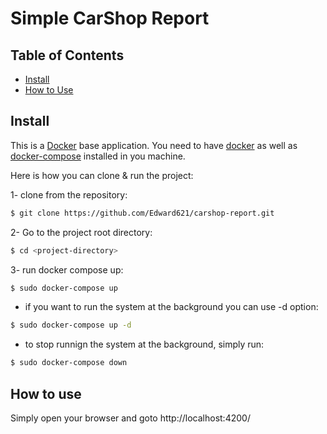 # Simple CarShop Report

## Table of Contents

- [Install](#install)
- [How to Use](#how-to-use)

## Install

This is a [Docker](https://www.docker.com/) base application.
You need to have [docker](https://docs.docker.com/get-docker/) as well as [docker-compose](https://docs.docker.com/compose/install/) installed in you machine.

Here is how you can clone & run the project:

1- clone from the repository:

```sh
$ git clone https://github.com/Edward621/carshop-report.git
```

2- Go to the project root directory:

```sh
$ cd <project-directory>
```

3- run docker compose up:

```sh
$ sudo docker-compose up
```

* if you want to run the system at the background you can use -d option:

```sh
$ sudo docker-compose up -d
```

* to stop runnign the system at the background, simply run:

```sh
$ sudo docker-compose down
```


## How to use

Simply open your browser and goto http://localhost:4200/

